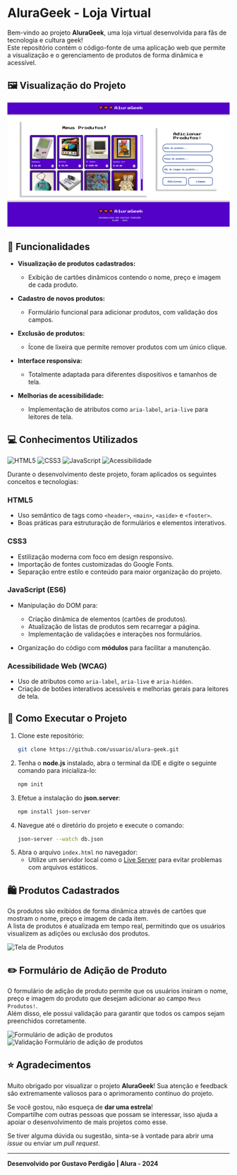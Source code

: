 # AluraGeek - Loja Virtual

Bem-vindo ao projeto **AluraGeek**, uma loja virtual desenvolvida para fãs de tecnologia e cultura geek! <br>
Este repositório contém o código-fonte de uma aplicação web que permite a visualização e o gerenciamento de produtos de forma dinâmica e acessível.
##

## 🖼️ Visualização do Projeto
![Tela do Projeto para PC](https://github.com/pgustavo23/Challenge-Alura-Geek/blob/master/imagensReadme/telaPC.png?raw=true)


## 📜 Funcionalidades

- **Visualização de produtos cadastrados:**
  - Exibição de cartões dinâmicos contendo o nome, preço e imagem de cada produto.
  
- **Cadastro de novos produtos:**
  - Formulário funcional para adicionar produtos, com validação dos campos.
  
- **Exclusão de produtos:**
  - Ícone de lixeira que permite remover produtos com um único clique.
  
- **Interface responsiva:**
  - Totalmente adaptada para diferentes dispositivos e tamanhos de tela.
  
- **Melhorias de acessibilidade:**
  - Implementação de atributos como `aria-label`, `aria-live` para leitores de tela.
##
## 💻 Conhecimentos Utilizados
![HTML5](https://img.shields.io/badge/HTML5-E34F26?style=for-the-badge&logo=html5&logoColor=white)
![CSS3](https://img.shields.io/badge/CSS3-1572B6?style=for-the-badge&logo=css3&logoColor=white)
![JavaScript](https://img.shields.io/badge/JavaScript-F7DF1E?style=for-the-badge&logo=javascript&logoColor=black)
![Acessibilidade](https://img.shields.io/badge/Acessibilidade-WCAG-brightgreen?style=for-the-badge)


Durante o desenvolvimento deste projeto, foram aplicados os seguintes conceitos e tecnologias:

### **HTML5**
- Uso semântico de tags como `<header>`, `<main>`, `<aside>` e `<footer>`.
- Boas práticas para estruturação de formulários e elementos interativos.

### **CSS3**
- Estilização moderna com foco em design responsivo.
- Importação de fontes customizadas do Google Fonts.
- Separação entre estilo e conteúdo para maior organização do projeto.

### **JavaScript (ES6)**
- Manipulação do DOM para:
  - Criação dinâmica de elementos (cartões de produtos).
  - Atualização de listas de produtos sem recarregar a página.
  - Implementação de validações e interações nos formulários.
  
- Organização do código com **módulos** para facilitar a manutenção.

### **Acessibilidade Web (WCAG)**
- Uso de atributos como `aria-label`, `aria-live` e `aria-hidden`.
- Criação de botões interativos acessíveis e melhorias gerais para leitores de tela.
##
## 🚀 Como Executar o Projeto

1. Clone este repositório:
   ```bash
   git clone https://github.com/usuario/alura-geek.git

2. Tenha o **node.js** instalado, abra o terminal da IDE e digite o seguinte comando para inicializa-lo:
    ```bash
    npm init

4. Efetue a instalação do **json.server**:
   ```bash
   npm install json-server

5. Navegue até o diretório do projeto e execute o comando:
   ```bash
   json-server --watch db.json
   

7. Abra o arquivo ```index.html``` no navegador:
   - Utilize um servidor local como o [Live Server](https://marketplace.visualstudio.com/items?itemName=ritwickdey.LiveServer) para evitar problemas com arquivos estáticos.
##

## 🛍️ Produtos Cadastrados
Os produtos são exibidos de forma dinâmica através de cartões que mostram o nome, preço e imagem de cada item. <br>
A lista de produtos é atualizada em tempo real, permitindo que os usuários visualizem as adições ou exclusão dos produtos.

<img alt="Tela de Produtos" src="https://github.com/pgustavo23/Challenge-Alura-Geek/blob/master/imagensReadme/meusProdutos.png?raw=true" width="400"/>

##

## ✏️ Formulário de Adição de Produto
O formulário de adição de produto permite que os usuários insiram o nome, preço e imagem do produto que desejam adicionar ao campo ```Meus Produtos!```. <br>
Além disso, ele possui validação para garantir que todos os campos sejam preenchidos corretamente.

<img alt="Formulário de adição de produtos" src="https://github.com/pgustavo23/Challenge-Alura-Geek/blob/master/imagensReadme/adicionarProdutos.png?raw=true" width="200" height="207" />   <img alt="Validação Formulário de adição de produtos" src="https://github.com/pgustavo23/Challenge-Alura-Geek/blob/master/imagensReadme/adicionarProdutosValidacao.png?raw=true" width="200" height="207" />

 ##
 
## ⭐ Agradecimentos
Muito obrigado por visualizar o projeto **AluraGeek**! Sua atenção e feedback são extremamente valiosos para o aprimoramento contínuo do projeto. <br>

Se você gostou, não esqueça de **dar uma estrela**! <br> 
Compartilhe com outras pessoas que possam se interessar, isso ajuda a apoiar o desenvolvimento de mais projetos como esse. <br>  

Se tiver alguma dúvida ou sugestão, sinta-se à vontade para abrir uma _issue_ ou enviar um _pull request_.

---

**Desenvolvido por Gustavo Perdigão | Alura - 2024**
